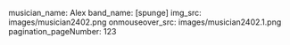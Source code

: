 musician_name: Alex
band_name: [spunge]
img_src: images/musician2402.png
onmouseover_src: images/musician2402.1.png
pagination_pageNumber: 123